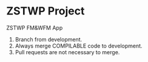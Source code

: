 # ZSTWP Project
ZSTWP FM&amp;WFM App
1. Branch from development.
2. Always merge COMPILABLE code to development.
3. Pull requests are not necessary to merge.


